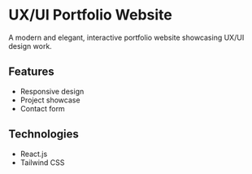 # UX/UI Portfolio Website

A modern and elegant, interactive portfolio website showcasing UX/UI design work.

## Features
- Responsive design
- Project showcase
- Contact form

## Technologies
- React.js
- Tailwind CSS
